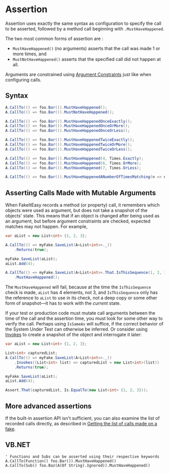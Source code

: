 # Assertion

Assertion uses exactly the same syntax as configuration to specify the
call to be asserted, followed by a method call beginning with `.MustHaveHappened`.

The two most common forms of assertion are :

* `MustHaveHappened()` (no arguments) asserts that the call was made 1 or more times, and 
* `MustNotHaveHappened()` asserts that the specified call did not happen at all.

Arguments are constrained using
[Argument Constraints](argument-constraints.md) just like when
configuring calls.

## Syntax

```csharp
A.CallTo(() => foo.Bar()).MustHaveHappened();
A.CallTo(() => foo.Bar()).MustNotHaveHappened();

A.CallTo(() => foo.Bar()).MustHaveHappenedOnceExactly();
A.CallTo(() => foo.Bar()).MustHaveHappenedOnceOrMore();
A.CallTo(() => foo.Bar()).MustHaveHappenedOnceOrLess();

A.CallTo(() => foo.Bar()).MustHaveHappenedTwiceExactly();
A.CallTo(() => foo.Bar()).MustHaveHappenedTwiceOrMore();
A.CallTo(() => foo.Bar()).MustHaveHappenedTwiceOrLess();

A.CallTo(() => foo.Bar()).MustHaveHappened(4, Times.Exactly);
A.CallTo(() => foo.Bar()).MustHaveHappened(6, Times.OrMore);
A.CallTo(() => foo.Bar()).MustHaveHappened(7, Times.OrLess);

A.CallTo(() => foo.Bar()).MustHaveHappenedANumberOfTimesMatching(n => n % 2 == 0);
```

## Asserting Calls Made with Mutable Arguments

When FakeItEasy records a method (or property) call, it remembers
which objects were used as argument, but does not take a snapshot of
the objects' state. This means that if an object is changed after
being used as an argument, but before argument constraints are
checked, expected matches may not happen. For example,

```csharp
var aList = new List<int> {1, 2, 3};

A.CallTo(() => myFake.SaveList(A<List<int>>._))
    .Returns(true);

myFake.SaveList(aList);
aList.Add(4);

A.CallTo(() => myFake.SaveList(A<List<int>>.That.IsThisSequence(1, 2, 3)))
    .MustHaveHappened();
```

The `MustHaveHappened` will fail, because at the time the
`IsThisSequence` check is made, `aList` has 4 elements, not 3, and
`IsThisSequence` only has the reference to `aList` to use in its
check, not a deep copy or some other form of snapshot—it has to work
with the _current_ state.

If your test or production code must mutate call arguments between the
time of the call and the assertion time, you must look for some other
way to verify the call. Perhaps using `IsSameAs` will suffice, if the
correct behavior of the System Under Test can otherwise be
inferred. Or consider using [Invokes](invoking-custom-code.md) to
create a snapshot of the object and interrogate it later:

```csharp
var aList = new List<int> {1, 2, 3};

List<int> capturedList;
A.CallTo(() => myFake.SaveList(A<List<int>>._))
    .Invokes((List<int> list) => capturedList = new List<int>(list))
    .Returns(true);

myFake.SaveList(aList);
aList.Add(4);

Assert.That(capturedList, Is.EqualTo(new List<int> {1, 2, 3}));
```

## More advanced assertions

If the built-in assertion API isn't sufficient, you can also examine the list of recorded calls directly, as described in [Getting the list of calls made on a fake](advanced-usage.md#getting-the-list-of-calls-made-on-a-fake).

## VB.NET

```
' Functions and Subs can be asserted using their respective keywords
A.CallTo(Function() foo.Bar()).MustHaveHappened()
A.CallTo(Sub() foo.Baz(A(Of String).Ignored)).MustHaveHappened()
```
